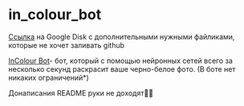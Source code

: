 # in_colour_bot
[Ссылка](https://drive.google.com/drive/folders/1IeUtUpzQTYOLhrg4e2mVnvDhgyXZT5Qr?usp=sharing) на Google Disk c дополнительными нужными файликами, которые не хочет заливать github

[InColour Bot](https://t.me/incolour_bot)- бот, который с помощью нейронных сетей всего за несколько секунд раскрасит ваше черно-белое фото.
(В боте нет никаких ограничений*)


Донаписания README руки не доходят🙆‍♂️
